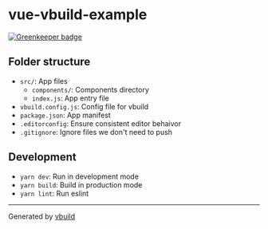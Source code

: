 # vue-vbuild-example

[![Greenkeeper badge](https://badges.greenkeeper.io/mingchuno/vue-build-example.svg)](https://greenkeeper.io/)


## Folder structure

- `src/`: App files
  - `components/`: Components directory
  - `index.js`: App entry file
- `vbuild.config.js`: Config file for vbuild
- `package.json`: App manifest
- `.editorconfig`: Ensure consistent editor behaivor
- `.gitignore`: Ignore files we don't need to push

## Development

- `yarn dev`: Run in development mode
- `yarn build`: Build in production mode
- `yarn lint`: Run eslint

---

Generated by [vbuild](https://github.com/egoist/vbuild)
